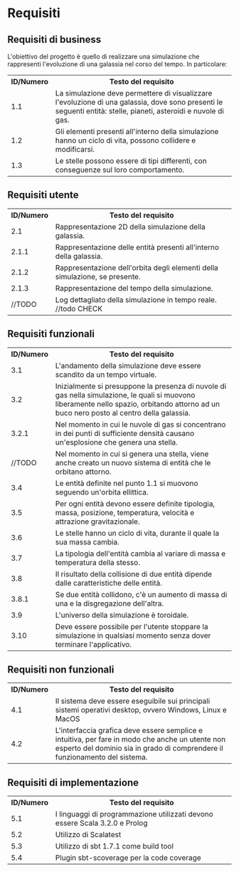 # Requisiti

## Requisiti di business
L'obiettivo del progetto è quello di realizzare una simulazione che rappresenti l'evoluzione di una galassia nel corso del tempo. In particolare:
<table>
<tr><th>ID/Numero</th><th>Testo del requisito</th></tr>
<tr><td>1.1</td><td>La simulazione deve permettere di visualizzare l'evoluzione di una galassia, dove sono presenti le seguenti entità: stelle, pianeti, asteroidi e nuvole di gas.</td></tr>
<tr><td>1.2</td><td>Gli elementi presenti all'interno della simulazione hanno un ciclo di vita, possono collidere e modificarsi.</td></tr>
<tr><td>1.3</td><td>Le stelle possono essere di tipi differenti, con conseguenze sul loro comportamento.</td></tr>
</table>

## Requisiti utente
<table>
<tr><th>ID/Numero</th><th>Testo del requisito</th></tr>
<tr><td>2.1</td><td>Rappresentazione 2D della simulazione della galassia.</td></tr>
<tr><td>2.1.1</td><td>Rappresentazione delle entità presenti all'interno della galassia.</td></tr>
<tr><td>2.1.2</td><td>Rappresentazione dell'orbita degli elementi della simulazione, se presente.</td></tr>
<tr><td>2.1.3</td><td>Rappresentazione del tempo della simulazione.</td></tr>
<tr><td>//TODO</td><td>Log dettagliato della simulazione in tempo reale. //todo CHECK</td></tr> 
</table>

## Requisiti funzionali
<table>
<tr><th>ID/Numero</th><th>Testo del requisito</th></tr>
<tr><td>3.1</td><td>L'andamento della simulazione deve essere scandito da un tempo virtuale.</td></tr>
<tr><td>3.2</td><td>Inizialmente si presuppone la presenza di nuvole di gas nella simulazione, le quali si muovono liberamente nello spazio, orbitando attorno ad un buco nero posto al centro della galassia.</td></tr>
<tr><td>3.2.1</td><td>Nel momento in cui le nuvole di gas si concentrano in dei punti di sufficiente densità causano un'esplosione che genera una stella.</td></tr>
<tr><td>//TODO </td><td>Nel momento in cui si genera una stella, viene anche creato un nuovo sistema di entità che le orbitano attorno.</td></tr>
<tr><td>3.4</td><td>Le entità definite nel punto 1.1 si muovono seguendo un'orbita ellittica.</td></tr>
<tr><td>3.5</td><td>
Per ogni entità devono essere definite tipologia, massa, posizione, temperatura, velocità e attrazione gravitazionale.
</td></tr>
<tr><td>3.6</td><td>
Le stelle hanno un ciclo di vita, durante il quale la sua massa cambia.
</td></tr>
<tr><td>3.7</td><td>
La tipologia dell'entità cambia al variare di massa e temperatura della stesso.
</td></tr>
<tr><td>3.8</td><td>
Il risultato della collisione di due entità dipende dalle caratteristiche delle entità.
</td></tr>
<tr><td>3.8.1</td><td>
Se due entità collidono, c'è un aumento di massa di una e la disgregazione dell'altra.
</td></tr>
<tr><td>3.9</td><td>
L'universo della simulazione è toroidale.
</td></tr>
 <tr><td>3.10</td><td>
Deve essere possibile per l'utente stoppare la simulazione in qualsiasi momento senza dover terminare l'applicativo.
</td></tr>
</table>

## Requisiti non funzionali
<table>
<tr><th>ID/Numero</th><th>Testo del requisito</th></tr>
<tr><td>4.1</td><td>
Il sistema deve essere eseguibile sui principali sistemi operativi desktop, ovvero Windows, Linux e MacOS
</td></tr>
<tr><td>4.2</td><td>
L'interfaccia grafica deve essere semplice e intuitiva, per fare in modo che anche un utente non esperto del dominio sia in grado di comprendere il funzionamento del sistema.</td></tr>
</table>


## Requisiti di implementazione
<table>
<tr><th>ID/Numero</th><th>Testo del requisito</th></tr>
<tr><td>5.1</td><td>I linguaggi di programmazione utilizzati devono essere Scala 3.2.0 e Prolog</td></tr>
<tr><td>5.2</td><td>Utilizzo di Scalatest</td></tr>
<tr><td>5.3</td><td>Utilizzo di sbt 1.7.1 come build tool</td></tr>
<tr><td>5.4</td><td>Plugin sbt-scoverage per la code coverage</td></tr>
</table>
